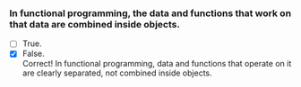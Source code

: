 ### In functional programming, the data and functions that work on that data are combined inside objects.

- [ ] True.
- [x] False. <br>
      Correct! In functional programming, data and functions that operate on it are clearly separated, not combined inside objects.
